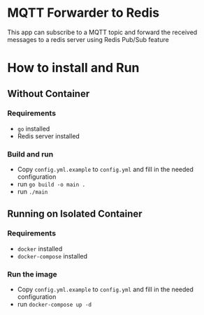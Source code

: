 # MQTT Forwarder to Redis
This app can subscribe to a MQTT topic and forward the received messages to a redis server using Redis Pub/Sub feature

# How to install and Run
## Without Container
### Requirements
- `go` installed
- Redis server installed
### Build and run
- Copy `config.yml.example` to `config.yml` and fill in the needed configuration
- run `go build -o main .`
- run `./main`

## Running on Isolated Container
### Requirements
- `docker` installed
- `docker-compose` installed
### Run the image
- Copy `config.yml.example` to `config.yml` and fill in the needed configuration
- run `docker-compose up -d`